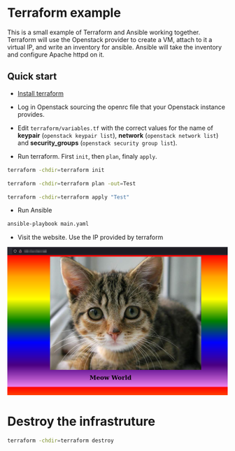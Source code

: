 # Terraform example

This is a small example of Terraform and Ansible working together. Terraform will use the Openstack provider to create a VM, attach to it a virtual IP, and write an inventory for ansible. Ansible will take the inventory and configure Apache httpd on it.

## Quick start

* [Install terraform](https://www.terraform.io/downloads.html)

* Log in Openstack sourcing the openrc file that your Openstack instance provides.

* Edit `terraform/variables.tf` with the correct values for the name of **keypair** (`openstack keypair list`), **network** (`openstack network list`) and **security_groups** (`openstack security group list`).

* Run terraform. First `init`, then `plan`, finaly `apply`.

```sh
terraform -chdir=terraform init
```

```sh
terraform -chdir=terraform plan -out=Test
```

```sh
terraform -chdir=terraform apply "Test"
```

* Run Ansible

```sh
ansible-playbook main.yaml
```

* Visit the website. Use the IP provided by terraform

![Cat](./cat-rainbow.png)

# Destroy the infrastruture

```sh
terraform -chdir=terraform destroy
```

